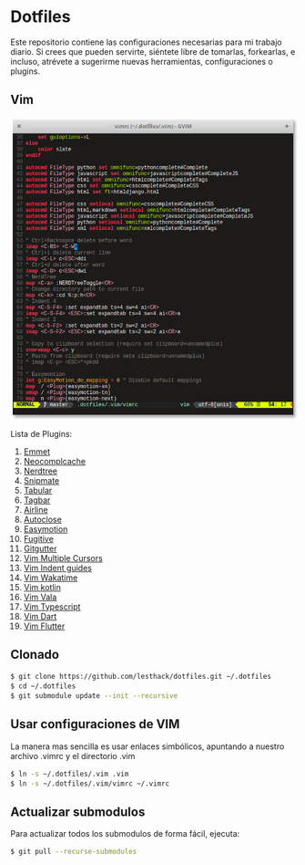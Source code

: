 # Dotfiles

Este repositorio contiene las configuraciones necesarias para mi trabajo diario.  Si crees que pueden servirte, siéntete libre de  tomarlas, forkearlas, e incluso, atrévete a sugerirme nuevas herramientas, configuraciones o plugins.

## Vim
![GVim on Elementary OS](.vim/gvim.png)

Lista de Plugins:

1. [Emmet](https://github.com/mattn/emmet-vim)
2. [Neocomplcache](https://github.com/Shougo/neocomplcache.vim)
3. [Nerdtree](https://github.com/scrooloose/nerdtree)
4. [Snipmate](https://github.com/garbas/vim-snipmate)
5. [Tabular](https://github.com/godlygeek/tabular)
6. [Tagbar](https://github.com/majutsushi/tagbar)
7. [Airline](https://github.com/bling/vim-airline)
8. [Autoclose](https://github.com/Townk/vim-autoclose)
9. [Easymotion](https://github.com/Lokaltog/vim-easymotion)
10. [Fugitive](https://github.com/tpope/vim-fugitive)
11. [Gitgutter](https://github.com/airblade/vim-gitgutter)
12. [Vim Multiple Cursors](https://github.com/terryma/vim-multiple-cursors)
13. [Vim Indent guides](https://github.com/nathanaelkane/vim-indent-guides)
14. [Vim Wakatime](https://github.com/wakatime/vim-wakatime)
15. [Vim kotlin](https://github.com/udalov/kotlin-vim)
16. [Vim Vala](https://github.com/arrufat/vala.vim)
17. [Vim Typescript](https://github.com/leafgarland/typescript-vim)
18. [Vim Dart](https://github.com/dart-lang/dart-vim-plugin)
19. [Vim Flutter](https://github.com/thosakwe/vim-flutter)

## Clonado
```bash
$ git clone https://github.com/lesthack/dotfiles.git ~/.dotfiles
$ cd ~/.dotfiles
$ git submodule update --init --recursive
```

## Usar configuraciones de VIM
La manera mas sencilla es usar enlaces simbólicos, apuntando a nuestro archivo .vimrc y el directorio .vim
```bash
$ ln -s ~/.dotfiles/.vim .vim
$ ln -s ~/.dotfiles/.vim/vimrc ~/.vimrc
```

## Actualizar submodulos
Para actualizar todos los submodulos de forma fácil, ejecuta:
```bash
$ git pull --recurse-submodules
```